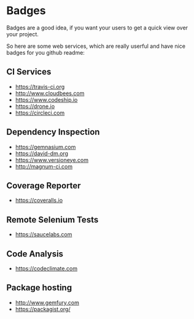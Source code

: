 # Badges

Badges are a good idea, if you want your users to get a quick view over your project.

So here are some web services, which are really userful and have nice badges for you github readme:

## CI Services
* https://travis-ci.org
* http://www.cloudbees.com
* https://www.codeship.io
* https://drone.io
* https://circleci.com

## Dependency Inspection
* https://gemnasium.com
* https://david-dm.org
* https://www.versioneye.com
* http://magnum-ci.com

## Coverage Reporter
* https://coveralls.io

## Remote Selenium Tests
* https://saucelabs.com

## Code Analysis
* https://codeclimate.com

## Package hosting
* http://www.gemfury.com
* https://packagist.org/
